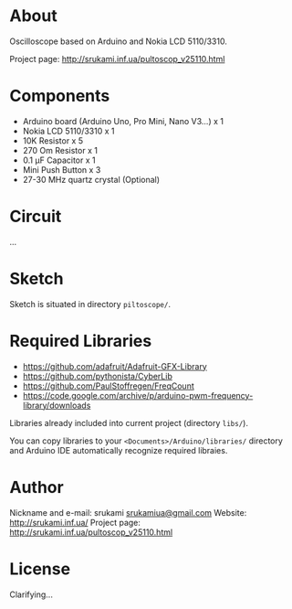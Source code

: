 # About

Oscilloscope based on Arduino and Nokia LCD 5110/3310.

Project page: http://srukami.inf.ua/pultoscop_v25110.html

# Components

* Arduino board (Arduino Uno, Pro Mini, Nano V3...) x 1
* Nokia LCD 5110/3310 x 1
* 10K Resistor x 5
* 270 Om Resistor x 1
* 0.1 µF Capacitor x 1
* Mini Push Button x 3
* 27-30 MHz quartz crystal (Optional)

# Circuit

...

# Sketch

Sketch is situated in directory `piltoscope/`.

# Required Libraries

* https://github.com/adafruit/Adafruit-GFX-Library
* https://github.com/pythonista/CyberLib
* https://github.com/PaulStoffregen/FreqCount
* https://code.google.com/archive/p/arduino-pwm-frequency-library/downloads

Libraries already included into current project (directory `libs/`).

You can copy libraries to your `<Documents>/Arduino/libraries/` directory
and Arduino IDE automatically recognize required libraies.

# Author

Nickname and e-mail: srukami <srukamiua@gmail.com>
Website: http://srukami.inf.ua/
Project page: http://srukami.inf.ua/pultoscop_v25110.html

# License

Clarifying...
